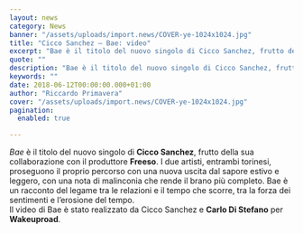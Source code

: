 ```yaml
---
layout: news
category: News
banner: "/assets/uploads/import.news/COVER-ye-1024x1024.jpg"
title: "Cicco Sanchez – Bae: video"
excerpt: "Bae è il titolo del nuovo singolo di Cicco Sanchez, frutto della sua collaborazione con il produttore Freeso. I due artisti, entrambi torinesi, proseguono il proprio percorso con una nuova uscita dal sapore estivo e leggero, con una nota di malinconia che rende il brano più completo. Bae è un racconto del legame tra le [&hellip"
quote: ""
description: "Bae è il titolo del nuovo singolo di Cicco Sanchez, frutto della sua collaborazione con il produttore Freeso. I due artisti, entrambi torinesi, proseguono il proprio percorso con una nuova uscita dal sapore estivo e leggero, con una nota di malinconia che rende il brano più completo. Bae è un racconto del legame tra le [&hellip"
keywords: ""
date: 2018-06-12T00:00:00.000+01:00
author: "Riccardo Primavera"
cover: "/assets/uploads/import.news/COVER-ye-1024x1024.jpg"
pagination:
  enabled: true

---
```


_Bae_ è il titolo del nuovo singolo di **Cicco Sanchez**, frutto della sua collaborazione con il produttore **Freeso**. I due artisti, entrambi torinesi, proseguono il proprio percorso con una nuova uscita dal sapore estivo e leggero, con una nota di malinconia che rende il brano più completo. Bae è un racconto del legame tra le relazioni e il tempo che scorre, tra la forza dei sentimenti e l’erosione del tempo.  
Il video di Bae è stato realizzato da Cicco Sanchez e **Carlo Di Stefano** per **Wakeuproad**.